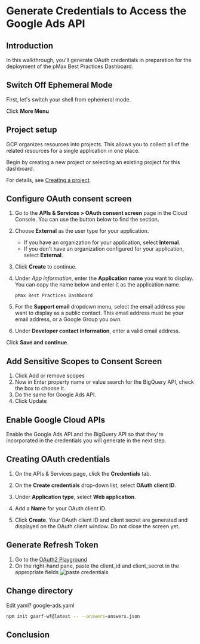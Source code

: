 # Generate Credentials to Access the Google Ads API

## Introduction

In this walkthrough, you'll generate OAuth credentials in preparation for the deployment of the pMax Best Practices Dashboard.

<walkthrough-tutorial-difficulty difficulty="3"></walkthrough-tutorial-difficulty>
<walkthrough-tutorial-duration duration="10"></walkthrough-tutorial-duration>


## Switch Off Ephemeral Mode

First, let's switch your shell from ephemeral mode.

Click <walkthrough-spotlight-pointer spotlightId='<menu-terminal>'>**More Menu**</walkthrough-spotlight-pointer>

## Project setup

GCP organizes resources into projects. This allows you to
collect all of the related resources for a single application in one place.

Begin by creating a new project or selecting an existing project for this
dashboard.

<walkthrough-project-setup billing></walkthrough-project-setup>

For details, see
[Creating a project](https://cloud.google.com/resource-manager/docs/creating-managing-projects#creating_a_project).

## Configure OAuth consent screen

1.  Go to the **APIs & Services > OAuth consent screen** page in the Cloud
    Console. You can use the button below to find the section.

    <walkthrough-menu-navigation sectionId="API_SECTION;metropolis_api_consent"></walkthrough-menu-navigation>

1.  Choose **External** as the user type for your application.

    *   If you have an organization for your application, select **Internal**.
    *   If you don't have an organization configured for your application,
        select **External**.

1.  Click
    <walkthrough-spotlight-pointer cssSelector="button[type='submit']">**Create**</walkthrough-spotlight-pointer>
    to continue.

1.  Under *App information*, enter the **Application name** you want to display.
    You can copy the name below and enter it as the application name.

    ```
    pMax Best Practices Dashboard
    ```

1.  For the **Support email** dropdown menu, select the email address you want
    to display as a public contact. This email address must be your email
    address, or a Google Group you own.
2.  Under **Developer contact information**, enter a valid email address.

Click
    <walkthrough-spotlight-pointer cssSelector=".cfc-stepper-step-continue-button">**Save
    and continue**</walkthrough-spotlight-pointer>.

## Add Sensitive Scopes to Consent Screen

1. Click <walkthrough-spotlight-pointer locator="semantic({button 'Add or remove scopes'})">Add or remove scopes</walkthrough-spotlight-pointer>
1. Now in <walkthrough-spotlight-pointer locator="semantic({combobox 'Filter'})">Enter property name or value</walkthrough-spotlight-pointer> search for the BigQuery API, check the box to choose it.
1. Do the same for Google Ads API.
1. Click <walkthrough-spotlight-pointer locator="text('Update')">Update</walkthrough-spotlight-pointer>


## Enable Google Cloud APIs

Enable the Google Ads API and the BigQuery API so that they're incorporated in the credentials you will generate in the next step.

<walkthrough-enable-apis apis="bigquery.googleapis.com,googleads.googleapis.com">
</walkthrough-enable-apis>

## Creating OAuth credentials

1.  On the APIs & Services page, click the
    <walkthrough-spotlight-pointer cssSelector="#cfctest-section-nav-item-metropolis_api_credentials">**Credentials**</walkthrough-spotlight-pointer>
    tab.

1.  On the
    <walkthrough-spotlight-pointer cssSelector="[id$=action-bar-create-button]" validationPath="/apis/credentials">**Create
    credentials**</walkthrough-spotlight-pointer> drop-down list, select **OAuth
    client ID**.
1.  Under
    <walkthrough-spotlight-pointer cssSelector="[formcontrolname='typeControl']">**Application
    type**</walkthrough-spotlight-pointer>, select **Web application**.

1.  Add a
    <walkthrough-spotlight-pointer cssSelector="[formcontrolname='typeControl']">**Name**</walkthrough-spotlight-pointer>
    for your OAuth client ID.

1.  Click **Create**. Your OAuth client ID and client secret are generated and
    displayed on the OAuth client window. Do not close the screen yet.    


## Generate Refresh Token

1. Go to the [OAuth2 Playground](https://developers.google.com/oauthplayground/#step1&scopes=https%3A//www.googleapis.com/auth/adwords&url=https%3A//&content_type=application/json&http_method=GET&useDefaultOauthCred=checked&oauthEndpointSelect=Google&oauthAuthEndpointValue=https%3A//accounts.google.com/o/oauth2/v2/auth&oauthTokenEndpointValue=https%3A//oauth2.googleapis.com/token&includeCredentials=unchecked&accessTokenType=bearer&autoRefreshToken=unchecked&accessType=offline&forceAprovalPrompt=checked&response_type=code)
2. On the right-hand pane, paste the client_id and client_secret in the appropriate fields ![paste credentials](https://github.com/sareetb/pmaxdash_ext/blob/main/pplayground_fields.png)

## Change directory

Edit yaml?
<walkthrough-editor-select-line filePath=")google-ads.yaml"
                                startLine="11" startCharacterOffset="54"
                                endLine="12" endCharacterOffset="15">
google-ads.yaml
</walkthrough-editor-select-line>


```bash
npm init gaarf-wf@latest -- --answers=answers.json
```


## Conclusion

<walkthrough-conclusion-trophy></walkthrough-conclusion-trophy>

<walkthrough-inline-feedback></walkthrough-inline-feedback>
